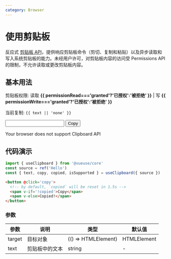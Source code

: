 ```yaml
---
category: Browser
---
```


# 使用剪贴板

反应式 [剪贴板 API](https://developer.mozilla.org/en-US/docs/Web/API/Clipboard_API)，提供响应剪贴板命令（剪切、复制和粘贴）以及异步读取和写入系统剪贴板的能力。未经用户许可，对剪贴板内容的访问受 Permissions API 的限制，不允许读取或更改剪贴板内容。

## 基本用法

<script setup lang="ts">
import { ref } from 'vue'
import { usePermission } from '../../../../../../src/usePermission'
import { useClipboard } from '../../../../../../src/useClipboard'
const input = ref('')

const { text, isSupported, copy } = useClipboard()
const permissionRead = usePermission('clipboard-read')
const permissionWrite = usePermission('clipboard-write')
</script>

  <div v-if="isSupported" style="margin-top:10px">
    <note>
      剪贴板权限: 读取 <b>{{ permissionRead==='granted'?'已授权':'被拒绝' }}</b> | 写
      <b>{{ permissionWrite==='granted'?'已授权':'被拒绝' }}</b>
    </note>
    <p>
      当前复制: <code>{{ text || 'none' }}</code>
    </p>
    <input v-model="input" type="text">
    <button @click="copy(input)">
      Copy
    </button>
  </div>
  <p v-else>
    Your browser does not support Clipboard API
  </p>

## 代码演示

```js
import { useClipboard } from '@vueuse/core'
const source = ref('Hello')
const { text, copy, copied, isSupported } = useClipboard({ source })
```

```html
<button @click='copy'>
  <!-- by default, `copied` will be reset in 1.5s -->
  <span v-if='!copied'>Copy</span>
  <span v-else>Copied!</span>
</button>
```
### 参数

| 参数       | 说明                 | 类型         | 默认值  |
| -------    | ------------------- | ----------- | ------ |
| target | 目标对象	         | (() => HTMLElement) | HTMLElement | React.RefObject	    | -       |
| text   | 剪贴板中的文本          | string   | -       |
